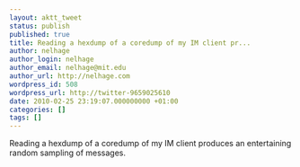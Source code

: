 ```yaml
---
layout: aktt_tweet
status: publish
published: true
title: Reading a hexdump of a coredump of my IM client pr...
author: nelhage
author_login: nelhage
author_email: nelhage@mit.edu
author_url: http://nelhage.com
wordpress_id: 508
wordpress_url: http://twitter-9659025610
date: 2010-02-25 23:19:07.000000000 +01:00
categories: []
tags: []
---
```

Reading a hexdump of a coredump of my IM client produces an
entertaining random sampling of messages.
